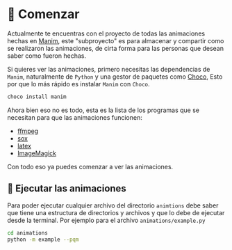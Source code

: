 # 🚀 Comenzar

Actualmente te encuentras con el proyecto de todas
las animaciones hechas en [Manim](https://www.manim.community/),
este "subproyecto" es para almacenar y compartir como
se realizaron las animaciones, de cirta forma para
las personas que desean saber como fueron hechas.

Si quieres ver las animaciones, primero necesitas
las dependencias de `Manim`, naturalmente de `Python` y
una gestor de paquetes como [Choco](https://chocolatey.org/),
Esto por que lo más rápido es instalar `Manim` con `Choco`.

```bash
choco install manim
```
Ahora bien eso no es todo, esta es la lista de los programas
que se necesitan para que las animaciones funcionen:

- [ffmpeg](https://ffmpeg.org/)
- [sox](http://sox.sourceforge.net/)
- [latex](https://www.latex-project.org/)
- [ImageMagick](https://imagemagick.org/index.php)

Con todo eso ya puedes comenzar a ver las animaciones.

## 🥽 Ejecutar las animaciones

Para poder ejecutar cualquier archivo del directorio `animtions`
debe saber que tiene una estructura de directorios y archivos
y que lo debe de ejecutar desde la terminal. Por ejemplo
para el archivo `animations/example.py`

```bash
cd animations
python -m example --pqm
```